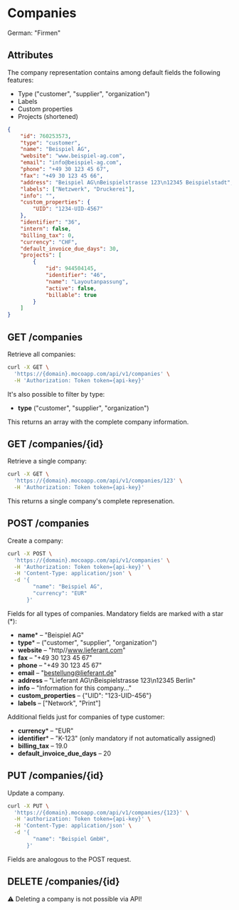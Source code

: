 # Companies
German: "Firmen"


## Attributes

The company representation contains among default fields the following features:

* Type ("customer", "supplier", "organization")
* Labels
* Custom properties
* Projects (shortened)

```json
{
    "id": 760253573,
    "type": "customer",
    "name": "Beispiel AG",
    "website": "www.beispiel-ag.com",
    "email": "info@beispiel-ag.com",
    "phone": "+49 30 123 45 67",
    "fax": "+49 30 123 45 66",
    "address": "Beispiel AG\nBeispielstrasse 123\n12345 Beispielstadt",
    "labels": ["Netzwerk", "Druckerei"],
    "info": "",
    "custom_properties": {
        "UID": "1234-UID-4567"
    },
    "identifier": "36",
    "intern": false,
    "billing_tax": 0,
    "currency": "CHF",
    "default_invoice_due_days": 30,
    "projects": [
        {
            "id": 944504145,
            "identifier": "46",
            "name": "Layoutanpassung",
            "active": false,
            "billable": true
        }
    ]
}
```

## GET /companies

Retrieve all companies:

```bash
curl -X GET \
  'https://{domain}.mocoapp.com/api/v1/companies' \
  -H 'Authorization: Token token={api-key}'
```

It's also possible to filter by type:

* **type** ("customer", "supplier", "organization")

This returns an array with the complete company information.

## GET /companies/{id}

Retrieve a single company:

```bash
curl -X GET \
  'https://{domain}.mocoapp.com/api/v1/companies/123' \
  -H 'Authorization: Token token={api-key}'
```

This returns a single company's complete represenation.

## POST /companies

Create a company:

```bash
curl -X POST \
  'https://{domain}.mocoapp.com/api/v1/companies' \
  -H 'Authorization: Token token={api-key}' \
  -H 'Content-Type: application/json' \
  -d '{
        "name": "Beispiel AG",
        "currency": "EUR"
      }'
```

Fields for all types of companies. Mandatory fields are marked with a star (*):

* **name*** – "Beispiel AG"
* **type*** – ("customer", "supplier", "organization")
* **website** – "http//www.lieferant.com"
* **fax** – "+49 30 123 45 67"
* **phone** – "+49 30 123 45 67"
* **email** – "bestellung@lieferant.de"
* **address** – "Lieferant AG\nBeispielstrasse 123\n12345 Berlin"
* **info** – "Information for this company..."
* **custom_properties** – {"UID": "123-UID-456"}
* **labels** – ["Network", "Print"]


Additional fields just for companies of type customer:

* **currency*** – "EUR"
* **identifier*** – "K-123" (only mandatory if not automatically assigned)
* **billing_tax** – 19.0
* **default_invoice_due_days** – 20

## PUT /companies/{id}

Update a company.

```bash
curl -X PUT \
  'https://{domain}.mocoapp.com/api/v1/companies/{123}' \
  -H 'authorization: Token token={api-key}' \
  -H 'Content-Type: application/json' \
  -d '{
        "name": "Beispiel GmbH",
      }'
```

Fields are analogous to the POST request.

## DELETE /companies/{id}

⚠ Deleting a company is not possible via API!
